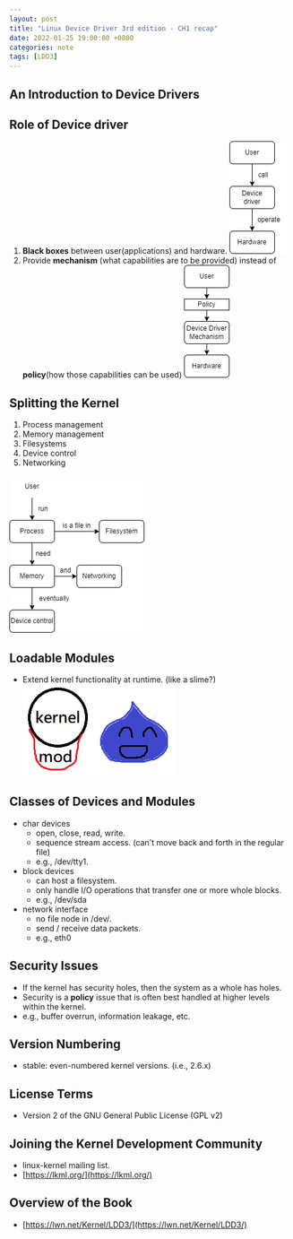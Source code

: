 ```yaml
---
layout: post
title: "Linux Device Driver 3rd edition - CH1 recap"
date: 2022-01-25 19:00:00 +0800
categories: note
tags: [LDD3]
---
```

## An Introduction to Device Drivers  

## Role of Device driver  
1. **Black boxes** between user(applications) and hardware.
    ![](https://github.com/nshawn4675/nshawn4675.github.io/blob/master/_pic/device_driver_blackbox.png?raw=true)
2. Provide **mechanism** (what capabilities are to be provided) instead of **policy**(how those capabilities can be used)
    ![](https://github.com/nshawn4675/nshawn4675.github.io/blob/master/_pic/what_device_driver_offer.png?raw=true)

## Splitting the Kernel  
1. Process management
2. Memory management
3. Filesystems
4. Device control
5. Networking

![](https://github.com/nshawn4675/nshawn4675.github.io/blob/master/_pic/splitting_the_kernel.png?raw=true)

## Loadable Modules  
- Extend kernel functionality at runtime. (like a slime?)  
![](https://github.com/nshawn4675/nshawn4675.github.io/blob/master/_pic/loadable_modules.png?raw=true)

## Classes of Devices and Modules  
- char devices
    - open, close, read, write.
    - sequence stream access. (can't move back and forth in the regular file)
    - e.g., /dev/tty1.
- block devices
    - can host a filesystem.
    - only handle I/O operations that transfer one or more whole blocks.
    - e.g., /dev/sda
- network interface
    - no file node in /dev/.
    - send / receive data packets.
    - e.g., eth0

## Security Issues  
- If the kernel has security holes, then the system as a whole has holes.
- Security is a **policy** issue that is often best handled at higher levels within the kernel.
- e.g., buffer overrun, information leakage, etc.

## Version Numbering  
- stable: even-numbered kernel versions. (i.e., 2.6.x)

## License Terms  
- Version 2 of the GNU General Public License (GPL v2)

## Joining the Kernel Development Community  
- linux-kernel mailing list.
- [https://lkml.org/](https://lkml.org/)

## Overview of the Book  
- [https://lwn.net/Kernel/LDD3/](https://lwn.net/Kernel/LDD3/)